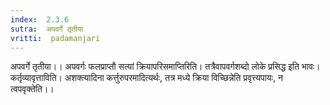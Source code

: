 ```yaml
---
index:  2.3.6
sutra:  अपवर्गे तृतीया
vritti:  padamanjari
---
```


अपवर्गे तृतीया।। अपवर्गः फलप्राप्तौ सत्यां क्रियापरिसमाप्तिरिति। तत्रैवापवर्गशब्दो लोके प्रसिद्ध इति भावः। कर्तृव्यावृत्ताविति। अशक्त्यादिना कर्त्तुरुपरमादित्यर्थः, तत्र मध्ये क्रिया विच्छिन्नेति प्रवृत्त्यपायः, न त्वपवृक्तेति।।
